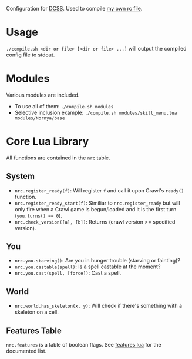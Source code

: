 Configuration for [DCSS](https://crawl.develz.org). Used to compile [my own rc file](https://crawl.kelbi.org/crawl/rcfiles/crawl-git/Nornya.rc).

# Usage
`./compile.sh <dir or file> [<dir or file> ...]` will output the compiled config file to stdout.

# Modules
Various modules are included.
* To use all of them: `./compile.sh modules`
* Selective inclusion example: `./compile.sh modules/skill_menu.lua modules/Nornya/base`

# Core Lua Library
All functions are contained in the `nrc` table.

## System
* `nrc.register_ready(f)`: Will register `f` and call it upon Crawl's `ready()` function.
* `nrc.register_ready_start(f)`: Similiar to `nrc.register_ready` but will only fire when a Crawl game is begun/loaded and it is the first turn (`you.turns() == 0`).
* `nrc.check_version([a], [b])`: Returns (crawl version >= specified version).

## You
* `nrc.you.starving()`: Are you in hunger trouble (starving or fainting)?
* `nrc.you.castable(spell)`: Is a spell castable at the moment?
* `nrc.you.cast(spell, [force])`: Cast a spell.

## World
* `nrc.world.has_skeleton(x, y)`: Will check if there's something with a skeleton on a cell.

## Features Table
`nrc.features` is a table of boolean flags. See [features.lua](core/header/features.lua) for the documented list.
